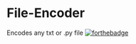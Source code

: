 # File-Encoder
Encodes any txt or .py file
[![forthebadge](https://forthebadge.com/images/badges/compatibility-blackberry.svg)](https://forthebadge.com)
